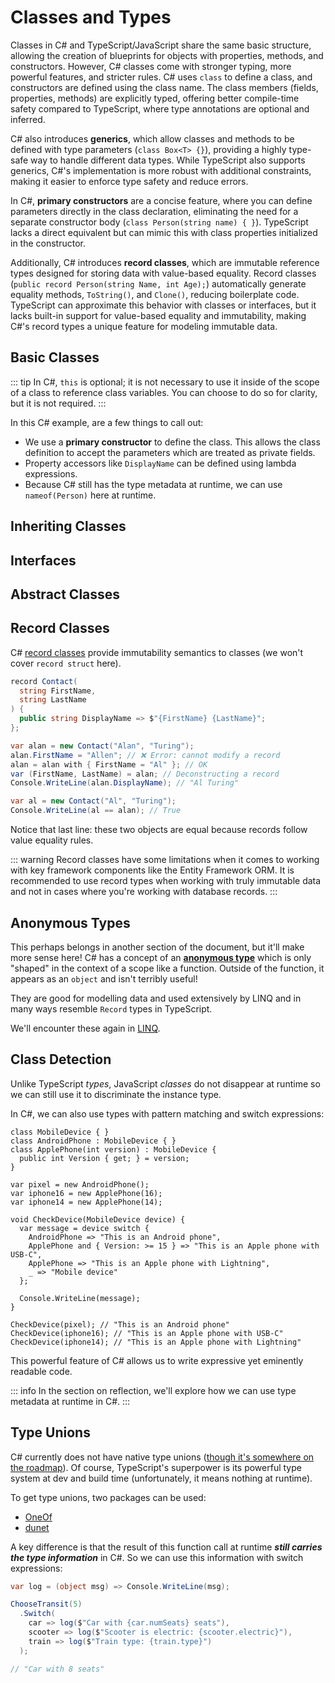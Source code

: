 # Classes and Types

Classes in C# and TypeScript/JavaScript share the same basic structure, allowing the creation of blueprints for objects with properties, methods, and constructors. However, C# classes come with stronger typing, more powerful features, and stricter rules. C# uses `class` to define a class, and constructors are defined using the class name. The class members (fields, properties, methods) are explicitly typed, offering better compile-time safety compared to TypeScript, where type annotations are optional and inferred.

C# also introduces **generics**, which allow classes and methods to be defined with type parameters (`class Box<T> {}`), providing a highly type-safe way to handle different data types. While TypeScript also supports generics, C#'s implementation is more robust with additional constraints, making it easier to enforce type safety and reduce errors.

In C#, **primary constructors** are a concise feature, where you can define parameters directly in the class declaration, eliminating the need for a separate constructor body (`class Person(string name) { }`). TypeScript lacks a direct equivalent but can mimic this with class properties initialized in the constructor.

Additionally, C# introduces **record classes**, which are immutable reference types designed for storing data with value-based equality. Record classes (`public record Person(string Name, int Age);`) automatically generate equality methods, `ToString()`, and `Clone()`, reducing boilerplate code. TypeScript can approximate this behavior with classes or interfaces, but it lacks built-in support for value-based equality and immutability, making C#'s record types a unique feature for modeling immutable data.

## Basic Classes

<CodeSplitter>
  <template #left>

```ts
class Person {
  static Type = "person"

  constructor(
    private firstName: string,
    private lastName: string
  ) { }

  get displayName(): string {
    return `${this.firstName} ${this.lastName}`;
  }

  notify() {
    console.log(`Notified ${Person.Type}: ${this.displayName}`);
  }
}

let frankie = new Person("Frank", "Sinatra");
frankie.notify(); // "Notified person: Frank Sinatra"
```

  </template>
  <template #right>

```csharp{2-3,5,8}
class Person(
  string firstName,
  string lastName
) {
  public string DisplayName => $"{firstName} {lastName}";

  public void Notify() {
    Console.WriteLine($"Notified {nameof(Person)}: {DisplayName}");
  }
}

var frankie = new Person("Frank", "Sinatra");
frankie.Notify(); // "Notified Person: Frank Sinatra"
```

  </template>
</CodeSplitter>

::: tip
In C#, `this` is optional; it is not necessary to use it inside of the scope of a class to reference class variables.  You can choose to do so for clarity, but it is not required.
:::

In this C# example, are a few things to call out:

- We use a **primary constructor** to define the class.  This allows the class definition to accept the parameters which are treated as private fields.
- Property accessors like `DisplayName` can be defined using lambda expressions.
- Because C# still has the type metadata at runtime, we can use `nameof(Person)` here at runtime.

## Inheriting Classes

<CodeSplitter>
  <template #left>

```ts
class MobileDevice {
  call(recipient: number) {
    console.log(`Calling: ${recipient}`);
  }
}

class AndroidPhone extends MobileDevice { }

class ApplePhone extends MobileDevice { }

let pixel = new AndroidPhone();
pixel.call(1234567); // "Calling: 1234567"

let iphone = new ApplePhone();
iphone.call(1234567); // "Calling: 1234567"
```

  </template>
  <template #right>

```csharp
class MobileDevice {
  public void Call(int recipient) {
    Console.WriteLine($"Calling: {recipient}");
  }
}

class AndroidPhone : MobileDevice { }

class ApplePhone : MobileDevice { }

var pixel = new AndroidPhone();
pixel.Call(1234567); // "Calling: 1234567"

var iphone = new ApplePhone();
iphone.Call(1234567); // "Calling: 1234567"
```

  </template>
</CodeSplitter>

## Interfaces

<CodeSplitter>
  <template #left>

```ts{1}
interface IMobileDevice {
  call: (recipient: number) => void;
}

class AndroidPhone implements IMobileDevice {
  call(recipient: number) {
    console.log(`Calling ${recipient} from my Android device...`);
  }
}

class ApplePhone implements IMobileDevice {
  call(recipient: number) {
    console.log(`Calling ${recipient} from my Apple device...`);
  }
}

let pixel = new AndroidPhone();
pixel.call(1234567); // "Calling 1234567 from my Android device"

let iphone = new ApplePhone();
iphone.call(1234567); // "Calling 1234567 from my Apple device"
```

  </template>
  <template #right>

```csharp{1}
interface IMobileDevice {
  void Call(int recipient);
}

class AndroidPhone : IMobileDevice {
  public void Call(int recipient) {
    Console.WriteLine($"Calling {recipient} from my Android device...");
  }
}

class ApplePhone : IMobileDevice {
  public void Call(int recipient) {
    Console.WriteLine($"Calling {recipient} from my Apple device...");
  }
}

var pixel = new AndroidPhone();
pixel.Call(1234567); // "Calling 1234567 from my Android device"

var iphone = new ApplePhone();
iphone.Call(1234567); // "Calling 1234567 from my Apple device"
```

  </template>
</CodeSplitter>

## Abstract Classes

<CodeSplitter>
  <template #left>

```ts{1,6,8}
abstract class MobileDevice {
  call(recipient: number) {
    console.log(`Calling: ${recipient}`);
  }

  abstract powerOn(): void;

  connectCable() {
    console.log("Connecting USB-C...");
  }
}

class AndroidPhone extends MobileDevice {
  powerOn() {
    console.log("Powering Android device on");
  }
}

class ApplePhone extends MobileDevice {
  constructor(private version: number) { super(); }

  powerOn() {
    console.log("Powering Apple device on");
  }

  override connectCable() {
    if (this.version < 15) {
      console.log("Connecting Lightning cable...");
    } else {
      console.log("Connecting USB-C...");
    }
  }
}

let pixel = new AndroidPhone();
pixel.powerOn(); // "Powering Android device on"
pixel.connectCable(); // "Connecting USB-C..."

let iphone = new ApplePhone(14);
iphone.powerOn(); // "Powering Apple device on"
pixel.connectCable(); // "Connecting Lightning cable..."
```

  </template>
  <template #right>

```csharp{1,6,8}
abstract class MobileDevice {
  public void Call(int recipient) {
    Console.WriteLine($"Calling: {recipient}");
  }

  public abstract void PowerOn();

  public virtual void ConnectCable() {
    Console.WriteLine("Connecting USB-C...");
  }
}

class AndroidPhone : MobileDevice {
  public override void PowerOn() {
    Console.WriteLine("Powering Android device on...");
  }
}

class ApplePhone(int version) : MobileDevice {
  // 👆 Using primary constructor

  public override void PowerOn() {
    Console.WriteLine("Powering Apple device on...");
  }

  public override void ConnectCable() {
    if (version < 15) {
      Console.WriteLine("Connecting Lightning cable...");
    } else {
      Console.WriteLine("Connecting USB-C...");
    }
  }
}

var pixel = new AndroidPhone();
pixel.PowerOn(); // "Powering Android device on"
pixel.ConnectCable(); // "Connecting USB-C..."

var iphone = new ApplePhone(14);
iphone.PowerOn(); // "Powering Apple device on"
iphone.ConnectCable(); // "Connecting Lighting cable..."
```

  </template>
</CodeSplitter>

## Record Classes

C# [record classes](https://learn.microsoft.com/en-us/dotnet/csharp/language-reference/builtin-types/record) provide immutability semantics to classes (we won't cover `record struct` here).

```csharp
record Contact(
  string FirstName,
  string LastName
) {
  public string DisplayName => $"{FirstName} {LastName}";
};

var alan = new Contact("Alan", "Turing");
alan.FirstName = "Allen"; // ❌ Error: cannot modify a record
alan = alan with { FirstName = "Al" }; // OK
var (FirstName, LastName) = alan; // Deconstructing a record
Console.WriteLine(alan.DisplayName); // "Al Turing"

var al = new Contact("Al", "Turing");
Console.WriteLine(al == alan); // True
```

Notice that last line: these two objects are equal because records follow value equality rules.

::: warning
Record classes have some limitations when it comes to working with key framework components like the Entity Framework ORM.  It is recommended to use record types when working with truly immutable data and not in cases where you're working with database records.
:::

## Anonymous Types

This perhaps belongs in another section of the document, but it'll make more sense here!  C# has a concept of an [**anonymous type**](https://learn.microsoft.com/en-us/dotnet/csharp/fundamentals/types/anonymous-types) which is only "shaped" in the context of a scope like a function.  Outside of the function, it appears as an `object` and isn't terribly useful!

They are good for modelling data and used extensively by LINQ and in many ways resemble `Record` types in TypeScript.

<CodeSplitter>
  <template #left>

```ts
let contact = {
  firstName: "Charles",
  lastName: "Babbage"
};

console.log(contact.firstName); // "Charles"
```

  </template>
  <template #right>

```csharp
var contact = new {
  FirstName = "Charles",
  LastName = "Babbage"
};

Console.WriteLine(contact.FirstName); // "Charles"
```

  </template>
</CodeSplitter>

We'll encounter these again in [LINQ](../intermediate/linq.md).

## Class Detection

<CodeSplitter>
  <template #left>

```ts
class MobileDevice { }
class AndroidPhone extends MobileDevice { }
class ApplePhone extends MobileDevice { }

let pixel = new AndroidPhone();
let iphone = new ApplePhone();

console.log(pixel instanceof AndroidPhone); // true
console.log(pixel instanceof MobileDevice); // true
```

  </template>
  <template #right>

```csharp
class MobileDevice { }
class AndroidPhone : MobileDevice { }
class ApplePhone : MobileDevice { }

var pixel = new AndroidPhone();
var iphone = new ApplePhone();

Console.WriteLine(pixel is AndroidPhone); // True
Console.WriteLine(pixel is MobileDevice); // True
```

  </template>
</CodeSplitter>

Unlike TypeScript *types*, JavaScript *classes* do not disappear at runtime so we can still use it to discriminate the instance type.

In C#, we can also use types with pattern matching and switch expressions:

```csharp{12-17}
class MobileDevice { }
class AndroidPhone : MobileDevice { }
class ApplePhone(int version) : MobileDevice {
  public int Version { get; } = version;
}

var pixel = new AndroidPhone();
var iphone16 = new ApplePhone(16);
var iphone14 = new ApplePhone(14);

void CheckDevice(MobileDevice device) {
  var message = device switch {
    AndroidPhone => "This is an Android phone",
    ApplePhone and { Version: >= 15 } => "This is an Apple phone with USB-C",
    ApplePhone => "This is an Apple phone with Lightning",
    _ => "Mobile device"
  };

  Console.WriteLine(message);
}

CheckDevice(pixel); // "This is an Android phone"
CheckDevice(iphone16); // "This is an Apple phone with USB-C"
CheckDevice(iphone14); // "This is an Apple phone with Lightning"
```

This powerful feature of C# allows us to write expressive yet eminently readable code.

::: info
In the section on reflection, we'll explore how we can use type metadata at runtime in C#.
:::

## Type Unions

C# currently does not have native type unions ([though it's somewhere on the roadmap](https://github.com/dotnet/csharplang/blob/main/proposals/TypeUnions.md)).  Of course, TypeScript's superpower is its powerful type system at dev and build time (unfortunately, it means nothing at runtime).

To get type unions, two packages can be used:

- [OneOf](https://github.com/mcintyre321/OneOf)
- [dunet](https://github.com/domn1995/dunet)

<CodeSplitter>
  <template #left>

```ts
function chooseTransit(
  numPeople: number
) : TransitOption {
  if (numPeople === 1) return { electric: false }
  if (numPeople < 5) return { numSeats: 5 }
  if (numPeople < 7) return { numSeats: 8 }
  else return { type: 'bullet' }
}

type TrainType = 'bullet' | 'normal'

type Car = { numSeats: number }
type Scooter = { electric: boolean }
type Train = { type: TrainType }

type TransitOption = Car | Scooter | Train
```

  </template>
  <template #right>

```csharp
Transit.TransitOption ChooseTransit(
  int numPeople
) {
  if (numPeople == 1) return new Scooter(true);
  if (numPeople < 5) return new Car(5);
  if (numPeople < 7) return new Car(8);
  return new Train(TrainType.Bullet);
}

enum TrainType { Bullet, Normal }

record Car(int numSeats);
record Scooter(bool electric);
record Train(TrainType type);

namespace Transit { // OneOf requires a namespace
  [GenerateOneOf]
  partial class TransitOption : OneOfBase<Car, Scooter, Train> { };
}
```

  </template>
</CodeSplitter>

A key difference is that the result of this function call at runtime ***still carries the type information*** in C#.  So we can use this information with switch expressions:

```csharp
var log = (object msg) => Console.WriteLine(msg);

ChooseTransit(5)
  .Switch(
    car => log($"Car with {car.numSeats} seats"),
    scooter => log($"Scooter is electric: {scooter.electric}"),
    train => log($"Train type: {train.type}")
  );

// "Car with 8 seats"
```
